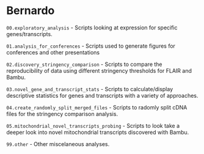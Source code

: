 # Bernardo

`00.exploratory_analysis` - Scripts looking at expression for specific genes/transcripts.

`01.analysis_for_conferences` - Scripts used to generate figures for conferences and other presentations

`02.discovery_stringency_comparison` - Scripts to compare the reproducibility of data using different stringency thresholds for FLAIR and Bambu.

`03.novel_gene_and_transcript_stats` - Scripts to calculate/display descriptive statistics for genes and transcripts with a variety of approaches.

`04.create_randomly_split_merged_files` - Scripts to radomly split cDNA files for the stringency comparison analysis.

`05.mitochondrial_novel_transcripts_probing` - Scripts to look take a deeper look into novel mitochondrial transcripts discovered with Bambu.

`99.other` - Other miscelaneous analyses.
